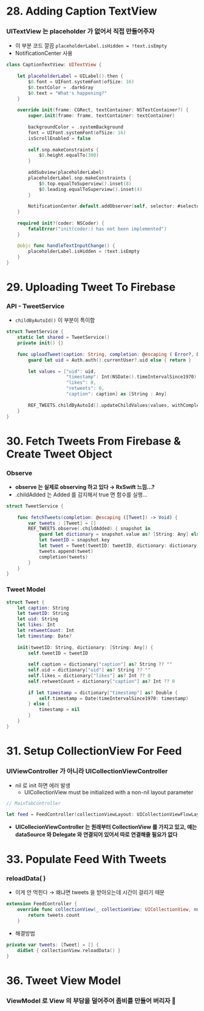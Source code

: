 # **28. Adding Caption TextView**

### UITextView 는 placeholder 가 없어서 직접 만들어주자

- 이 부분 코드 깔끔 `placeholderLabel.isHidden = !text.isEmpty`
- NotificationCenter 사용

```swift
class CaptionTextView: UITextView {
    
    let placeholderLabel = UILabel().then {
        $0.font = UIFont.systemFont(ofSize: 16)
        $0.textColor = .darkGray
        $0.text = "What's happening?"
    }
        
    override init(frame: CGRect, textContainer: NSTextContainer?) {
        super.init(frame: frame, textContainer: textContainer)
        
        backgroundColor = .systemBackground
        font = UIFont.systemFont(ofSize: 16)
        isScrollEnabled = false
        
        self.snp.makeConstraints {
            $0.height.equalTo(300)
        }
        
        addSubview(placeholderLabel)
        placeholderLabel.snp.makeConstraints {
            $0.top.equalToSuperview().inset(8)
            $0.leading.equalToSuperview().inset(4)
        }
        
        NotificationCenter.default.addObserver(self, selector: #selector(handleTextInputChange), name: UITextView.textDidChangeNotification, object: nil)
    }
    
    required init?(coder: NSCoder) {
        fatalError("init(coder:) has not been implemented")
    }
    
    @objc func handleTextInputChange() {
        placeholderLabel.isHidden = !text.isEmpty
    }
}
```

# **29. Uploading Tweet To Firebase**

### API - TweetService

- `childByAutoId()` 이 부분이 특이함

```swift
struct TweetService {
    static let shared = TweetService()
    private init() {}
    
    func uploadTweet(caption: String, completion: @escaping ( Error?, DatabaseReference) -> Void) {
        guard let uid = Auth.auth().currentUser?.uid else { return }
        
        let values = ["uid": uid, 
                      "timestamp": Int(NSDate().timeIntervalSince1970),
                      "likes": 0,
                      "retweets": 0,
                      "caption": caption] as [String : Any]
        
        REF_TWEETS.childByAutoId().updateChildValues(values, withCompletionBlock: completion)
    }
}
```

# **30. Fetch Tweets From Firebase & Create Tweet Object**

### Observe

- **observe 는 실제로 observing 하고 있다 → RxSwift 느낌…?**
- .childAdded 는 Added 를 감지해서 true 면 함수를 실행…

```swift
struct TweetService {
    
    func fetchTweets(completion: @escaping ([Tweet]) -> Void) {
        var tweets : [Tweet] = []
        REF_TWEETS.observe(.childAdded) { snapshot in
            guard let dictionary = snapshot.value as? [String: Any] else { return }
            let tweetID = snapshot.key
            let tweet = Tweet(tweetID: tweetID, dictionary: dictionary)
            tweets.append(tweet)
            completion(tweets)
        }
    }
}
```

### Tweet Model

```swift
struct Tweet {
    let caption: String
    let tweetID: String
    let uid: String
    let likes: Int
    let retweetCount: Int
    let timestamp: Date?
    
    init(tweetID: String, dictionary: [String: Any]) {
        self.tweetID = tweetID
        
        self.caption = dictionary["caption"] as? String ?? ""
        self.uid = dictionary["uid"] as? String ?? ""
        self.likes = dictionary["likes"] as? Int ?? 0
        self.retweetCount = dictionary["caption"] as? Int ?? 0
        
        if let timestamp = dictionary["timestamp"] as? Double {
            self.timestamp = Date(timeIntervalSince1970: timestamp)
        } else {
            timestamp = nil
        }
    }
}
```

# **31. Setup CollectionView For Feed**

### UIViewController 가 아니라 UICollectionViewController

- nil 로 init 하면 에러 발생
    - UICollectionView must be initialized with a non-nil layout parameter

```swift
// MainTabController

let feed = FeedController(collectionViewLayout: UICollectionViewFlowLayout())
```

- **UICollecionViewController 는 원래부터 CollectionView 를 가지고 있고, 얘는 dataSource 와 Delegate 와 연결되어 있어서 따로 연결해줄 필요가 없다**

# **33. Populate Feed With Tweets**

### reloadData( )

- 이게 안 먹힌다 → 왜냐면 tweets 을 받아오는데 시간이 걸리기 때문

```swift
extension FeedController {
    override func collectionView(_ collectionView: UICollectionView, numberOfItemsInSection section: Int) -> Int {
        return tweets.count
    }
```

- 해결방법

```swift
private var tweets: [Tweet] = [] {
    didSet { collectionView.reloadData() }
}
```

# **36. Tweet View Model**

### ViewModel 로 View 의 부담을 덜어주어 좀비를 만들어 버리자 🧟
